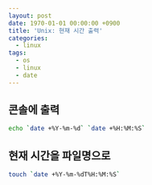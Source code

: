 ```yaml
---
layout: post
date: 1970-01-01 00:00:00 +0900
title: 'Unix: 현재 시간 출력'
categories:
  - linux
tags:
  - os
  - linux
  - date
---
```


## 콘솔에 출력
```bash
echo `date +%Y-%m-%d` `date +%H:%M:%S`
```

## 현재 시간을 파일명으로
```bash
touch `date +%Y-%m-%dT%H:%M:%S`
```
